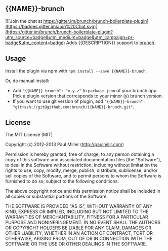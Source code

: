 ## {{NAME}}-brunch

[![Join the chat at https://gitter.im/brunch/brunch-boilerplate-plugin](https://badges.gitter.im/Join%20Chat.svg)](https://gitter.im/brunch/brunch-boilerplate-plugin?utm_source=badge&utm_medium=badge&utm_campaign=pr-badge&utm_content=badge)
Adds {{DESCRIPTION}} support to
[brunch](http://brunch.io).

## Usage
Install the plugin via npm with `npm install --save {{NAME}}-brunch`.

Or, do manual install:

* Add `"{{NAME}}-brunch": "x.y.z"` to `package.json` of your brunch app.
  Pick a plugin version that corresponds to your minor (y) brunch version.
* If you want to use git version of plugin, add
`"{{NAME}}-brunch": "git+ssh://git@github.com:brunch/{{NAME}}-brunch.git"`.

## License

The MIT License (MIT)

Copyright (c) 2012-2013 Paul Miller (http://paulmillr.com)

Permission is hereby granted, free of charge, to any person obtaining a copy
of this software and associated documentation files (the "Software"), to deal
in the Software without restriction, including without limitation the rights
to use, copy, modify, merge, publish, distribute, sublicense, and/or sell
copies of the Software, and to permit persons to whom the Software is
furnished to do so, subject to the following conditions:

The above copyright notice and this permission notice shall be included in
all copies or substantial portions of the Software.

THE SOFTWARE IS PROVIDED "AS IS", WITHOUT WARRANTY OF ANY KIND, EXPRESS OR
IMPLIED, INCLUDING BUT NOT LIMITED TO THE WARRANTIES OF MERCHANTABILITY,
FITNESS FOR A PARTICULAR PURPOSE AND NONINFRINGEMENT. IN NO EVENT SHALL THE
AUTHORS OR COPYRIGHT HOLDERS BE LIABLE FOR ANY CLAIM, DAMAGES OR OTHER
LIABILITY, WHETHER IN AN ACTION OF CONTRACT, TORT OR OTHERWISE, ARISING FROM,
OUT OF OR IN CONNECTION WITH THE SOFTWARE OR THE USE OR OTHER DEALINGS IN
THE SOFTWARE.

